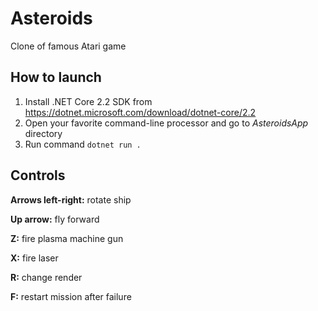 # Asteroids
Clone of famous Atari game

## How to launch
1. Install .NET Core 2.2 SDK from https://dotnet.microsoft.com/download/dotnet-core/2.2
2. Open your favorite command-line processor and go to *AsteroidsApp* directory
3. Run command `dotnet run .`

## Controls
**Arrows left-right:** rotate ship

**Up arrow:** fly forward

**Z:** fire plasma machine gun

**X:** fire laser

**R:** change render

**F:** restart mission after failure
